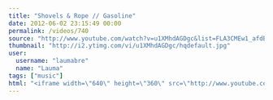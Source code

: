 ```yaml
---
title: "Shovels & Rope // Gasoline"
date: 2012-06-02 23:15:49 00:00
permalink: /videos/740
source: "http://www.youtube.com/watch?v=u1XMhdAGDgc&list=FLA3CMEw1_afdBrD3Pq2LTpA&index=44&feature=plpp_video"
thumbnail: "http://i2.ytimg.com/vi/u1XMhdAGDgc/hqdefault.jpg"
user:
  username: "laumabre"
  name: "Lauma"
tags: ["music"]
html: "<iframe width=\"640\" height=\"360\" src=\"http://www.youtube.com/embed/u1XMhdAGDgc?wmode=transparent&fs=1&feature=oembed\" frameborder=\"0\" allowfullscreen></iframe>"
---
```


